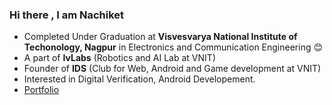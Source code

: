 ### Hi there , I am Nachiket

<!--
**Nachiket497/Nachiket497** is a ✨ _special_ ✨ repository because its `README.md` (this file) appears on your GitHub profile.

Here are some ideas to get you started:

- 🔭 I’m currently working on ...
- 🌱 I’m currently learning ...
- 👯 I’m looking to collaborate on ...
- 🤔 I’m looking for help with ...
- 💬 Ask me about ...
- 📫 How to reach me: ...
- 😄 Pronouns: ...
- ⚡ Fun fact: ...
-->
- Completed Under Graduation at **Visvesvarya National Institute of Techonology, Nagpur** in Electronics and Communication Engineering :blush:
- A part of **IvLabs** (Robotics and AI Lab at VNIT)
- Founder of **IDS** (Club for Web, Android and Game development at VNIT)
- Interested in Digital Verification, Android Developement.  
- [Portfolio](https://nachiket497.streamlit.app/)

<!--[![Nachiket's GitHub stats](https://github-readme-stats.vercel.app/api?username=Nachiket497)](https://github.com/Nachiket497/github-readme-stats)
-->
